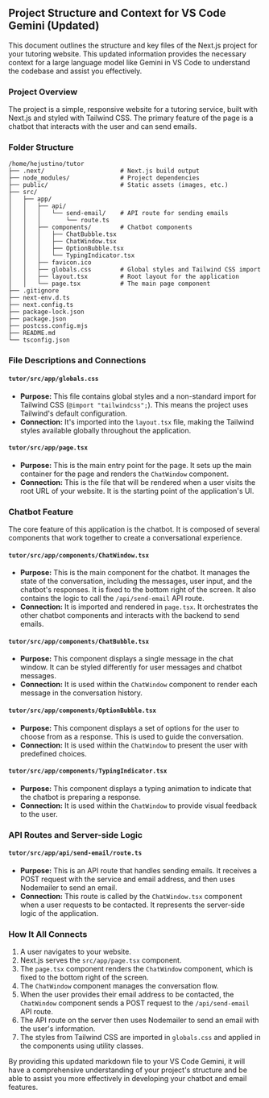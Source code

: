 ## Project Structure and Context for VS Code Gemini (Updated)

This document outlines the structure and key files of the Next.js project for your tutoring website. This updated information provides the necessary context for a large language model like Gemini in VS Code to understand the codebase and assist you effectively.

### Project Overview

The project is a simple, responsive website for a tutoring service, built with Next.js and styled with Tailwind CSS. The primary feature of the page is a chatbot that interacts with the user and can send emails.

### Folder Structure

```
/home/hejustino/tutor
├── .next/                     # Next.js build output
├── node_modules/              # Project dependencies
├── public/                    # Static assets (images, etc.)
├── src/
│   ├── app/
│   │   ├── api/
│   │   │   └── send-email/    # API route for sending emails
│   │   │       └── route.ts
│   │   ├── components/        # Chatbot components
│   │   │   ├── ChatBubble.tsx
│   │   │   ├── ChatWindow.tsx
│   │   │   ├── OptionBubble.tsx
│   │   │   └── TypingIndicator.tsx
│   │   ├── favicon.ico
│   │   ├── globals.css        # Global styles and Tailwind CSS import
│   │   ├── layout.tsx         # Root layout for the application
│   │   └── page.tsx           # The main page component
├── .gitignore
├── next-env.d.ts
├── next.config.ts
├── package-lock.json
├── package.json
├── postcss.config.mjs
├── README.md
└── tsconfig.json
```

### File Descriptions and Connections

#### `tutor/src/app/globals.css`

*   **Purpose:** This file contains global styles and a non-standard import for Tailwind CSS (`@import "tailwindcss";`). This means the project uses Tailwind's default configuration.
*   **Connection:** It's imported into the `layout.tsx` file, making the Tailwind styles available globally throughout the application.

#### `tutor/src/app/page.tsx`

*   **Purpose:** This is the main entry point for the page. It sets up the main container for the page and renders the `ChatWindow` component.
*   **Connection:** This is the file that will be rendered when a user visits the root URL of your website. It is the starting point of the application's UI.

### Chatbot Feature

The core feature of this application is the chatbot. It is composed of several components that work together to create a conversational experience.

#### `tutor/src/app/components/ChatWindow.tsx`

*   **Purpose:** This is the main component for the chatbot. It manages the state of the conversation, including the messages, user input, and the chatbot's responses. It is fixed to the bottom right of the screen. It also contains the logic to call the `/api/send-email` API route.
*   **Connection:** It is imported and rendered in `page.tsx`. It orchestrates the other chatbot components and interacts with the backend to send emails.

#### `tutor/src/app/components/ChatBubble.tsx`

*   **Purpose:** This component displays a single message in the chat window. It can be styled differently for user messages and chatbot messages.
*   **Connection:** It is used within the `ChatWindow` component to render each message in the conversation history.

#### `tutor/src/app/components/OptionBubble.tsx`

*   **Purpose:** This component displays a set of options for the user to choose from as a response. This is used to guide the conversation.
*   **Connection:** It is used within the `ChatWindow` to present the user with predefined choices.

#### `tutor/src/app/components/TypingIndicator.tsx`

*   **Purpose:** This component displays a typing animation to indicate that the chatbot is preparing a response.
*   **Connection:** It is used within the `ChatWindow` to provide visual feedback to the user.

### API Routes and Server-side Logic

#### `tutor/src/app/api/send-email/route.ts`

*   **Purpose:** This is an API route that handles sending emails. It receives a POST request with the service and email address, and then uses Nodemailer to send an email.
*   **Connection:** This route is called by the `ChatWindow.tsx` component when a user requests to be contacted. It represents the server-side logic of the application.

### How It All Connects

1.  A user navigates to your website.
2.  Next.js serves the `src/app/page.tsx` component.
3.  The `page.tsx` component renders the `ChatWindow` component, which is fixed to the bottom right of the screen.
4.  The `ChatWindow` component manages the conversation flow.
5.  When the user provides their email address to be contacted, the `ChatWindow` component sends a POST request to the `/api/send-email` API route.
6.  The API route on the server then uses Nodemailer to send an email with the user's information.
7.  The styles from Tailwind CSS are imported in `globals.css` and applied in the components using utility classes.

By providing this updated markdown file to your VS Code Gemini, it will have a comprehensive understanding of your project's structure and be able to assist you more effectively in developing your chatbot and email features.
